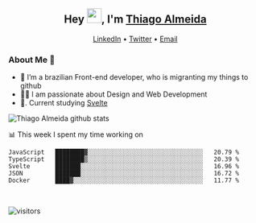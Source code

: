 

<h2 align="center">Hey <img src="https://github.com/TheDudeThatCode/TheDudeThatCode/blob/master/Assets/Hi.gif" width="29px">, I'm <a href="https://www.linkedin.com/in/thiago-almeida-69785569/">Thiago Almeida</a></h2>
<p align="center">
  <a href="https://www.linkedin.com/in/thiago-almeida-69785569/">LinkedIn</a> •
  <a href="https://twitter.com/thiagoloal">Twitter</a> •
  <a href="mailto:thiagoloal@gmail.com">Email</a>
</p>

### About Me 🚀
- 🌱  I’m a brazilian Front-end developer, who is migranting my things to github</br>
- 👨‍💻  I am passionate about Design and Web Development</br>
- 📖. Current studying [Svelte](https://svelte.dev/)&nbsp;&nbsp;

![Thiago Almeida github stats](https://github-readme-stats.vercel.app/api?username=thiagoloal&show_icons=true&hide_border=true)&nbsp;&nbsp;

📊 This week I spent my time working on
<!--START_SECTION:waka-->
```text
JavaScript   ████████▓░░░░░░░░░░░░░░░░░░░░░░░░░░░░░░░░   20.79 % 
TypeScript   ████████▒░░░░░░░░░░░░░░░░░░░░░░░░░░░░░░░░   20.39 % 
Svelte       ███████░░░░░░░░░░░░░░░░░░░░░░░░░░░░░░░░░░   16.96 % 
JSON         ███████░░░░░░░░░░░░░░░░░░░░░░░░░░░░░░░░░░   16.72 % 
Docker       ████▓░░░░░░░░░░░░░░░░░░░░░░░░░░░░░░░░░░░░   11.77 % 
```
<!--END_SECTION:waka-->

<br />

![visitors](https://visitor-badge.laobi.icu/badge?page_id=thiagoloal.thiagoloal)
